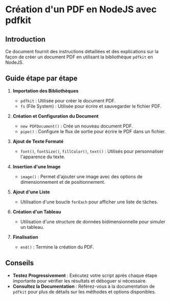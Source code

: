 
# Création d'un PDF en NodeJS avec pdfkit

## Introduction
Ce document fournit des instructions détaillées et des explications sur la façon de créer un document PDF en utilisant la bibliothèque `pdfkit` en NodeJS. 

## Guide étape par étape

1. **Importation des Bibliothèques**
   - `pdfkit` : Utilisée pour créer le document PDF.
   - `fs` (File System) : Utilisée pour écrire et sauvegarder le fichier PDF.

2. **Création et Configuration du Document**
   - `new PDFDocument()` : Crée un nouveau document PDF.
   - `pipe()` : Configure le flux de sortie pour écrire le PDF dans un fichier.

3. **Ajout de Texte Formaté**
   - `font()`, `fontSize()`, `fillColor()`, `text()` : Utilisés pour personnaliser l'apparence du texte.

4. **Insertion d'une Image**
   - `image()` : Permet d'ajouter une image avec des options de dimensionnement et de positionnement.

5. **Ajout d'une Liste**
   - Utilisation d'une boucle `forEach` pour afficher une liste de tâches.

6. **Création d'un Tableau**
   - Utilisation d'une structure de données bidimensionnelle pour simuler un tableau.

7. **Finalisation**
   - `end()` : Termine la création du PDF.

## Conseils
- **Testez Progressivement** : Exécutez votre script après chaque étape importante pour vérifier les résultats et déboguer si nécessaire.
- **Consultez la Documentation** : Référez-vous à la documentation de `pdfkit` pour plus de détails sur les méthodes et options disponibles.

